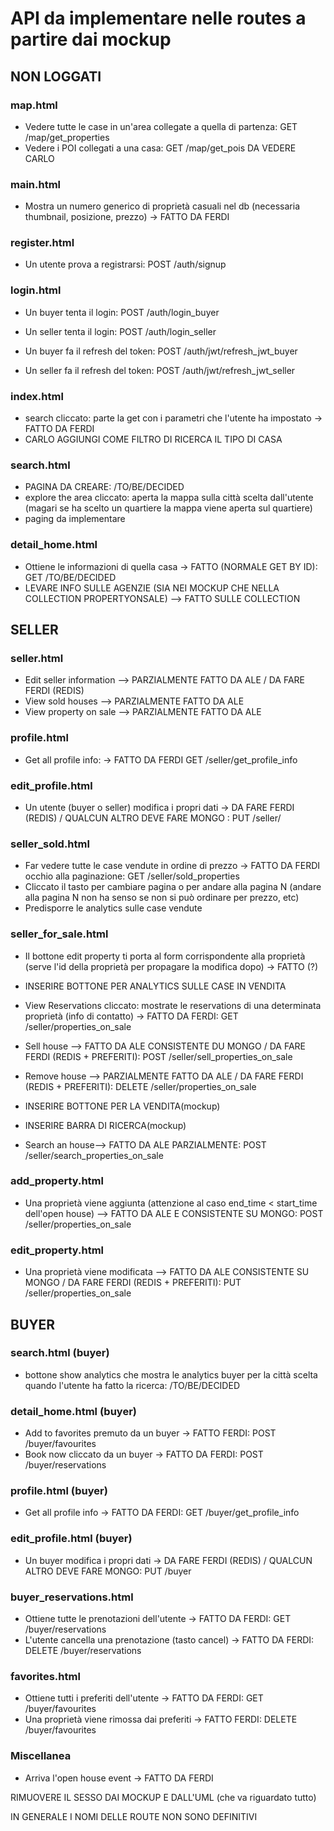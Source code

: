 # API da implementare nelle routes a partire dai mockup

## NON LOGGATI

### map.html

- Vedere tutte le case in un'area collegate a quella di partenza: GET /map/get_properties
- Vedere i POI collegati a una casa: GET /map/get_pois
DA VEDERE CARLO

### main.html

- Mostra un numero generico di proprietà casuali nel db (necessaria thumbnail, posizione, prezzo) -> FATTO DA FERDI

### register.html

- Un utente prova a registrarsi: POST /auth/signup

### login.html

- Un buyer tenta il login: POST /auth/login_buyer
- Un seller tenta il login: POST /auth/login_seller

- Un buyer fa il refresh del token: POST /auth/jwt/refresh_jwt_buyer
- Un seller fa il refresh del token: POST /auth/jwt/refresh_jwt_seller

### index.html

- search cliccato: parte la get con i parametri che l'utente ha impostato -> FATTO DA FERDI
- CARLO AGGIUNGI COME FILTRO DI RICERCA IL TIPO DI CASA

### search.html

- PAGINA DA CREARE: /TO/BE/DECIDED
- explore the area cliccato: aperta la mappa sulla città scelta dall'utente (magari se ha scelto un quartiere la mappa viene aperta sul quartiere)
- paging da implementare

### detail_home.html

- Ottiene le informazioni di quella casa -> FATTO (NORMALE GET BY ID): GET /TO/BE/DECIDED
- LEVARE INFO SULLE AGENZIE (SIA NEI MOCKUP CHE NELLA COLLECTION PROPERTYONSALE)  --> FATTO SULLE COLLECTION

## SELLER

### seller.html

- Edit seller information --> PARZIALMENTE FATTO DA ALE / DA FARE FERDI (REDIS)
- View sold houses  --> PARZIALMENTE FATTO DA ALE
- View property on sale --> PARZIALMENTE FATTO DA ALE

### profile.html

- Get all profile info: -> FATTO DA FERDI GET /seller/get_profile_info

### edit_profile.html

- Un utente (buyer o seller) modifica i propri dati -> DA FARE FERDI (REDIS) / QUALCUN ALTRO DEVE FARE MONGO : PUT /seller/

### seller_sold.html

- Far vedere tutte le case vendute in ordine di prezzo -> FATTO DA FERDI occhio alla paginazione: GET /seller/sold_properties
- Cliccato il tasto per cambiare pagina o per andare alla pagina N (andare alla pagina N non ha senso se non si può ordinare per prezzo, etc)
- Predisporre le analytics sulle case vendute

### seller_for_sale.html

- Il bottone edit property ti porta al form corrispondente alla proprietà (serve l'id della proprietà per propagare la modifica dopo) -> FATTO (?)
- INSERIRE BOTTONE PER ANALYTICS SULLE CASE IN VENDITA
- View Reservations cliccato: mostrate le reservations di una determinata proprietà (info di contatto) -> FATTO DA FERDI: GET /seller/properties_on_sale
- Sell house --> FATTO DA ALE CONSISTENTE DU MONGO / DA FARE FERDI (REDIS + PREFERITI): POST /seller/sell_properties_on_sale
- Remove house --> PARZIALMENTE FATTO DA ALE / DA FARE FERDI (REDIS + PREFERITI): DELETE /seller/properties_on_sale

- INSERIRE BOTTONE PER LA VENDITA(mockup)
- INSERIRE BARRA DI RICERCA(mockup)
- Search an house--> FATTO DA ALE PARZIALMENTE: POST /seller/search_properties_on_sale

### add_property.html

- Una proprietà viene aggiunta (attenzione al caso end_time < start_time dell'open house) --> FATTO DA ALE E CONSISTENTE SU MONGO: POST /seller/properties_on_sale

### edit_property.html

- Una proprietà viene modificata --> FATTO DA ALE CONSISTENTE SU MONGO / DA FARE FERDI (REDIS + PREFERITI): PUT /seller/properties_on_sale

## BUYER

### search.html (buyer)

- bottone show analytics che mostra le analytics buyer per la città scelta quando l'utente ha fatto la ricerca: /TO/BE/DECIDED

### detail_home.html (buyer)

- Add to favorites premuto da un buyer -> FATTO FERDI: POST /buyer/favourites
- Book now cliccato da un buyer -> FATTO DA FERDI: POST /buyer/reservations

### profile.html (buyer)

- Get all profile info -> FATTO DA FERDI: GET /buyer/get_profile_info

### edit_profile.html (buyer)

- Un buyer modifica i propri dati -> DA FARE FERDI (REDIS) / QUALCUN ALTRO DEVE FARE MONGO: PUT /buyer

### buyer_reservations.html

- Ottiene tutte le prenotazioni dell'utente -> FATTO DA FERDI: GET /buyer/reservations
- L'utente cancella una prenotazione (tasto cancel) -> FATTO DA FERDI: DELETE /buyer/reservations

### favorites.html

- Ottiene tutti i preferiti dell'utente -> FATTO DA FERDI: GET /buyer/favourites
- Una proprietà viene rimossa dai preferiti -> FATTO FERDI: DELETE /buyer/favourites

### Miscellanea

- Arriva l'open house event -> FATTO DA FERDI

RIMUOVERE IL SESSO DAI MOCKUP E DALL'UML (che va riguardato tutto)

IN GENERALE I NOMI DELLE ROUTE NON SONO DEFINITIVI
